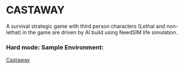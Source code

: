 # CASTAWAY

A survival strategic game with third person characters (Lethal and non-lethal) in the game are driven by AI build using NeedSIM life simulation. 

### Hard mode: Sample Environment:

[Castaway](https://youtu.be/_icYwhS8iL0)





